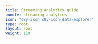 ```yaml
---
title: Streaming Analytics guide
bundle: streaming-analytics
icon: "c8y-icon c8y-icon-data-explorer"
type: root
layout: root
weight: 110
---
```

